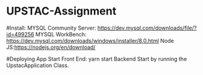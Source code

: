 # UPSTAC-Assignment
#Install:
MYSQL Community Server: https://dev.mysql.com/downloads/file/?id=499256
MYSQL WorkBench: https://dev.mysql.com/downloads/windows/installer/8.0.html
Node JS:https://nodejs.org/en/download/

#Deploying App
Start Front End: yarn start
Backend Start by running the UpstacApplication Class.
